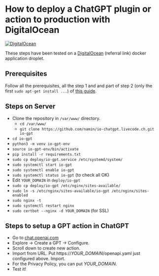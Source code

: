 # How to deploy a ChatGPT plugin or action to production with DigitalOcean

[![DigitalOcean](https://opensource.nyc3.cdn.digitaloceanspaces.com/attribution/assets/SVG/DO_Logo_horizontal_blue.svg)](https://www.digitalocean.com/?refcode=10856c6c1ff2)

These steps have been tested on a [DigitalOcean](https://www.digitalocean.com/?refcode=10856c6c1ff2) (referral link) docker application droplet.

## Prerequisites

Follow all the prerequisites, all the step 1 and and part of step 2 (only the first `sudo apt-get install ...`) of [this guide](https://www.digitalocean.com/community/tutorials/how-to-serve-flask-applications-with-gunicorn-and-nginx-on-ubuntu-22-04#prerequisites).

## Steps on Server

- Clone the repository in `/var/www/` directory.
  - `cd /var/www/`
  - `git clone https://github.com/namin/io-chatgpt.livecode.ch.git io-gpt`
- `cd io-gpt`
- `python3 -m venv io-gpt-env`
- `source io-gpt-env/bin/activate`
- `pip install -r requirements.txt`
- `sudo cp deploy/io-gpt.service /etc/systemd/system/`
- `sudo systemctl start io-gpt`
- `sudo systemctl enable io-gpt`
- `sudo systemctl status io-gpt` (to check all OK)
- Edit `YOUR_DOMAIN` in `deploy/io-gpt`
- `sudo cp deploy/io-gpt /etc/nginx/sites-available/`
- `sudo ln -s /etc/nginx/sites-available/io-gpt /etc/nginx/sites-enabled`
- `sudo nginx -t`
- `sudo systemctl restart nginx`
- `sudo certbot --nginx -d YOUR_DOMAIN` (for SSL)

## Steps to setup a GPT action in ChatGPT
- Go to [chat.openai.com](https://chat.openai.com)
- Explore -> Create a GPT -> Configure.
- Scroll down to create new action.
- Import from URL. Put https://_YOUR_DOMAIN_/openapi.yaml just configured above. Import.
- For the Privacy Policy, you can put _YOUR_DOMAIN_.
- Test it!
